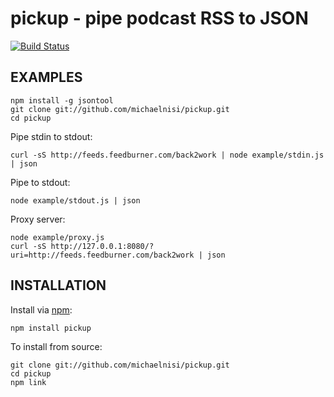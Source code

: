 # pickup - pipe podcast RSS to JSON

[![Build Status](https://secure.travis-ci.org/michaelnisi/pickup.png)](http://travis-ci.org/michaelnisi/pickup)

## EXAMPLES

    npm install -g jsontool
    git clone git://github.com/michaelnisi/pickup.git
    cd pickup
  
Pipe stdin to stdout:
  
    curl -sS http://feeds.feedburner.com/back2work | node example/stdin.js | json


Pipe to stdout:
    
    node example/stdout.js | json

Proxy server:
    
    node example/proxy.js
    curl -sS http://127.0.0.1:8080/?uri=http://feeds.feedburner.com/back2work | json

## INSTALLATION

Install via [npm](http://npmjs.org/):

    npm install pickup

To install from source:

    git clone git://github.com/michaelnisi/pickup.git 
    cd pickup
    npm link
